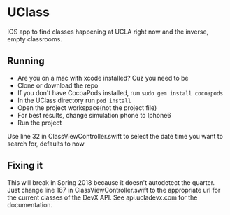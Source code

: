 # UClass

IOS app to find classes happening at UCLA right now and the inverse, empty classrooms. 

## Running
- Are you on a mac with xcode installed? Cuz you need to be
- Clone or download the repo
- If you don't have CocoaPods installed, run `sudo gem install cocoapods`
- In the UClass directory run `pod install`
- Open the project workspace(not the project file)
- For best results, change simulation phone to Iphone6
- Run the project

Use line 32 in ClassViewController.swift to select the date time you want to search for, defaults to now 

## Fixing it
This will break in Spring 2018 because it doesn't autodetect the quarter. Just change line
187 in ClassViewController.swift to the appropriate url for the current classes of the DevX API.
See api.ucladevx.com for the documentation.

